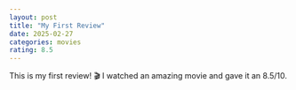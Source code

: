 ```yaml
---
layout: post
title: "My First Review"
date: 2025-02-27
categories: movies
rating: 8.5
---
```


This is my first review! 🎬 I watched an amazing movie and gave it an 8.5/10.
